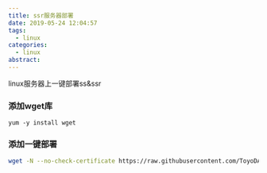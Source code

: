 ```yaml
---
title: ssr服务器部署
date: 2019-05-24 12:04:57
tags:
  - linux
categories:
  - linux
abstract:
---
```


linux服务器上一键部署ss&ssr

<!--more-->

### 添加wget库

```shell
yum -y install wget
```

### 添加一键部署

```sh
wget -N --no-check-certificate https://raw.githubusercontent.com/ToyoDAdoubi/doubi/master/ssr.sh && chmod +x ssr.sh && bash ssr.sh
```


